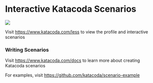 # Interactive Katacoda Scenarios

[![](http://shields.katacoda.com/katacoda/less/count.svg)](https://www.katacoda.com/less "Get your profile on Katacoda.com")

Visit https://www.katacoda.com/less to view the profile and interactive scenarios

### Writing Scenarios
Visit https://www.katacoda.com/docs to learn more about creating Katacoda scenarios

For examples, visit https://github.com/katacoda/scenario-example
